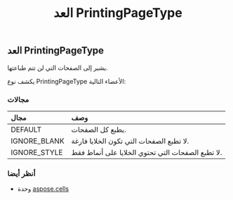 ﻿---
title: العد PrintingPageType
second_title: Aspose.Cells for Python via .NET API المراجع
description:
type: docs
weight: 2410
url: /ar/python-net/aspose.cells/printingpagetype/
is_root: false
---
##  العد PrintingPageType
يشير إلى الصفحات التي لن تتم طباعتها.



يكشف نوع PrintingPageType الأعضاء التالية:

###  مجالات
| مجال| وصف|
| :- | :- |
| DEFAULT | يطبع كل الصفحات.|
| IGNORE_BLANK | لا تطبع الصفحات التي تكون الخلايا فارغة.|
| IGNORE_STYLE | لا تطبع الصفحات التي تحتوي الخلايا على أنماط فقط.|



###  أنظر أيضا
* وحدة [aspose.cells](..)
